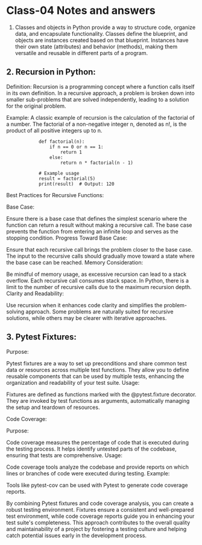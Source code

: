 # Class-04 Notes and answers 

1. Classes and objects in Python provide a way to structure code, organize data, and encapsulate functionality. Classes define the blueprint, and objects are instances created based on that blueprint. Instances have their own state (attributes) and behavior (methods), making them versatile and reusable in different parts of a program.

## 2. Recursion in Python:

Definition:
Recursion is a programming concept where a function calls itself in its own definition. In a recursive approach, a problem is broken down into smaller sub-problems that are solved independently, leading to a solution for the original problem.

Example:
A classic example of recursion is the calculation of the factorial of a number. The factorial of a non-negative integer n, denoted as n!, is the product of all positive integers up to n.

                def factorial(n):
                    if n == 0 or n == 1:
                        return 1
                    else:
                        return n * factorial(n - 1)

                # Example usage
                result = factorial(5)
                print(result)  # Output: 120

Best Practices for Recursive Functions:

Base Case:

Ensure there is a base case that defines the simplest scenario where the function can return a result without making a recursive call.
The base case prevents the function from entering an infinite loop and serves as the stopping condition.
Progress Toward Base Case:

Ensure that each recursive call brings the problem closer to the base case.
The input to the recursive calls should gradually move toward a state where the base case can be reached.
Memory Consideration:

Be mindful of memory usage, as excessive recursion can lead to a stack overflow. Each recursive call consumes stack space.
In Python, there is a limit to the number of recursive calls due to the maximum recursion depth.
Clarity and Readability:

Use recursion when it enhances code clarity and simplifies the problem-solving approach.
Some problems are naturally suited for recursive solutions, while others may be clearer with iterative approaches.

## 3. Pytest Fixtures:

Purpose:

Pytest fixtures are a way to set up preconditions and share common test data or resources across multiple test functions.
They allow you to define reusable components that can be used by multiple tests, enhancing the organization and readability of your test suite.
Usage:

Fixtures are defined as functions marked with the @pytest.fixture decorator.
They are invoked by test functions as arguments, automatically managing the setup and teardown of resources.

Code Coverage:

Purpose:

Code coverage measures the percentage of code that is executed during the testing process.
It helps identify untested parts of the codebase, ensuring that tests are comprehensive.
Usage:

Code coverage tools analyze the codebase and provide reports on which lines or branches of code were executed during testing.
Example:

Tools like pytest-cov can be used with Pytest to generate code coverage reports.

By combining Pytest fixtures and code coverage analysis, you can create a robust testing environment. Fixtures ensure a consistent and well-prepared test environment, while code coverage reports guide you in enhancing your test suite's completeness. This approach contributes to the overall quality and maintainability of a project by fostering a testing culture and helping catch potential issues early in the development process.